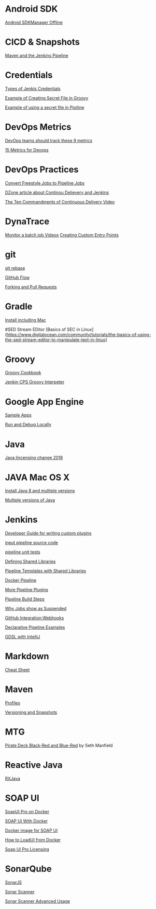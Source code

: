 # Android SDK
[Android SDKManager Offline](https://androidsdkoffline.blogspot.com/p/android-sdk-build-tools.html)

# CICD & Snapshots
[Maven and the Jenkins Pipeline](https://www.cloudbees.com/blog/new-way-do-continuous-delivery-maven-and-jenkins-pipeline)

# Credentials
[Types of Jenkis Credentials](https://support.cloudbees.com/hc/en-us/articles/203802500-Injecting-Secrets-into-Jenkins-Build-Jobs)

[Example of Creating Secret File in Groovy](https://gist.github.com/jdennaho/92c66f7880a5ba9c39d090e6b5a52e37)

[Example of using a secret file in Pipiline](https://jenkins.io/doc/pipeline/steps/credentials-binding/)

# DevOps Metrics
[DevOps teams should track these 9 metrics](https://www.datical.com/blog/9-metrics-devops-teams-tracking/)

[15 Metrics for Devops](https://stackify.com/15-metrics-for-devops-success/)

# DevOps Practices
[Convert Freestyle Jobs to Pipeline Jobs](http://join.cloudbees.com/e/272242/enkins-jobs-to-coded-pipeline-/78l59/67567434)

[DZone article about Continou Delievery and Jenkins](https://dzone.com/articles/jenkins-pipeline-for-continuous-delivery-and-deplo)

[The Ten Commandments of Continuous Delivery Video](http://join.cloudbees.com/e/272242/watch-v-fD3P51Yv6so/78l7f/67567434)

# DynaTrace
[Monitor a batch job Videos](https://answers.dynatrace.com/questions/125630/how-to-monitor-specific-batch-job-monitor.html)
[Creating Custom Entry Points](https://www.dynatrace.com/news/blog/easily-configure-detection-environments-custom-application-services/)

# git
[git rebase](http://think-like-a-git.net/sections/rebase-from-the-ground-up/using-git-cherry-pick-to-simulate-git-rebase.html)

[GitHub Flow](http://scottchacon.com/2011/08/31/github-flow.html)

[Forking and Pull Requests](https://gist.github.com/Chaser324/ce0505fbed06b947d962)

# Gradle 
[Install including Mac](https://gradle.org/install/)

#SED Stream EDitor
[Basics of SEC in Linux](https://www.digitalocean.com/community/tutorials/the-basics-of-using-the-sed-stream-editor-to-manipulate-text-in-linux}

# Groovy
[Groovy Cookbook](http://grails.asia/groovy-map-tutorial)

[Jenkin CPS Groovy Interpeter](https://github.com/cloudbees/groovy-cps)

# Google App Engine
[Sample Apps](https://cloud.google.com/appengine/docs/standard/java/building-app/)

[Run and Debug Locally](https://cloud.google.com/tools/intellij/docs/deploy-local)
# Java
[Java lincensing change 2018](https://www.itassetmanagement.net/2018/05/01/oracle-to-charge-for-java-from-jan-2019/?nabw=0&utm_referrer=https%3A%2F%2Fwww.google.com%2F)

# JAVA Mac OS X 
[Install Java 8 and multiple versions](https://docs.oracle.com/javase/8/docs/technotes/guides/install/mac_jdk.html)

[Multiple versions of Java](https://dzone.com/articles/multiple-versions-java-os-x)

# Jenkins
[Developer Guide for writing custom plugins](https://jenkins.io/doc/developer/plugin-development/pipeline-integration/)

[input pipeline source code](https://github.com/jenkinsci/pipeline-input-step-plugin/tree/master/src/main/resources/org/jenkinsci/plugins/workflow/support/steps/input/InputStep)

[pipeline unit tests](https://github.com/lesfurets/JenkinsPipelineUnit)

[Defining Shared Libraries](https://jenkins.io/doc/book/pipeline/shared-libraries/)

[Pipeline Templates with Shared Libraries](https://jenkins.io/blog/2017/10/02/pipeline-templates-with-shared-libraries/)

[Docker Pipeline](https://jenkins.io/doc/book/pipeline/docker/)

[More Pipeline Plugins](https://plugins.jenkins.io/workflow-aggregator)

[Pipeline Build Steps](https://jenkins.io/doc/pipeline/steps/pipeline-build-step/)

[Why Jobs show as Suspended](https://support.cloudbees.com/hc/en-us/articles/204690520-Why-do-agents-show-as-suspended-while-jobs-wait-in-the-queue-)

[GitHub Integration:Webhooks](https://support.cloudbees.com/hc/en-us/articles/224543927-GitHub-Integration-Webhooks)

[Declarative Pipeline Examples](https://github.com/jenkinsci/pipeline-examples/tree/master/declarative-examples/simple-examples)

[GDSL with IntelliJ](https://gist.github.com/arehmandev/736daba40a3e1ef1fbe939c6674d7da8)

# Markdown 

[Cheat Sheet](https://github.com/adam-p/markdown-here/wiki/Markdown-Cheatsheet)

# Maven 

[Profiles](http://maven.apache.org/guides/introduction/introduction-to-profiles.html)

[Versioning and Snapshots](http://kylelieber.com/2012/06/maven-versioning-strategy/)

# MTG

[Pirate Deck  Black-Red and Blue-Red](http://magic.tcgplayer.com/db/article.asp?ID=14175&writer=Seth+Manfield&articledate=9-20-2017) by Seth Manfield

# Reactive Java 
[RXJava](https://github.com/ReactiveX/RxJava)

# SOAP UI
[SoapUI Pro on Docker](hthttps://huddle.eurostarsoftwaretesting.com/how-to-soap-ui-with-docker-using-docker-to-execute-tests/tps://www.youtube.com/watch?v=kbThOUSZreM)

[SOAP UI With Docker](https://huddle.eurostarsoftwaretesting.com/how-to-soap-ui-with-docker-using-docker-to-execute-tests/)

[Docker image for SOAP UI](https://hub.docker.com/r/ddavison/soapui/)

[How to LoadUI from Docker](https://support.smartbear.com/readyapi/docs/loadui/distributed/agents/docker.html)

[Soap UI Pro Licensing](https://support.smartbear.com/readyapi/docs/general-info/licensing/activate/floating/index.html)

# SonarQube 
[SonarJS](https://docs.sonarqube.org/display/PLUG/SonarJS)

[Sonar Scanner](https://docs.sonarqube.org/display/SCAN/Analyzing+with+SonarQube+Scanner)

[Sonar Scanner Advanced Usage](https://docs.sonarqube.org/display/SCAN/Advanced+SonarQube+Scanner+Usages
)

